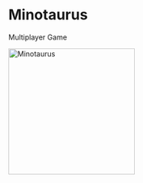 # Minotaurus
Multiplayer Game

<img src="http://2.bp.blogspot.com/-_eX_z3qjDww/UPs8Q_oiQCI/AAAAAAAAEII/RRr_CleDURA/s1600/2013-01-19_09-41-09_452.jpg" alt="Minotaurus" width="250" />

